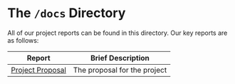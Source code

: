 
# The `/docs` Directory

All of our project reports can be found in this directory. Our key reports are 
as follows: 

|Report | Brief Description|
|---------------| -----------------|
|[Project Proposal](./p01-proposal.md) | The proposal for the project
